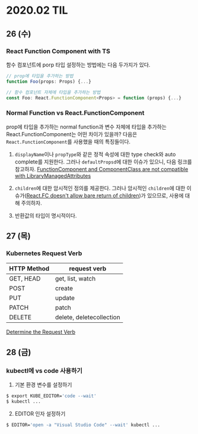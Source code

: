 # 2020.02 TIL
## 26 (수)
### React Function Component with TS
함수 컴포넌트에 porp 타입 설정하는 방법에는 다음 두가지가 있다.

```typescript
// prop에 타입을 추가하는 방법
function Foo(props: Props) {...}
```

```typescript
// 함수 컴포넌트 자체에 타입을 추가하는 방법
const Foo: React.FunctionComponent<Props> = function (props) {...}
```

### Normal Function vs React.FunctionComponent
prop에 타입을 추가하는 normal function과 변수 자체에 타입을 추가하는 React.FunctionComponent는 어떤 차이가 있을까?
다음은 `React.FunctionComponent`를 사용했을 때의 특징들이다.

1. `displayName`이나 `propType`와 같은 정적 속성에 대한 type check와 auto complete를 지원한다.
그러나 `defaultPropsd`에 대한 이슈가 있으니, 다음 링크를 참고하자.
[FunctionComponent and ComponentClass are not compatible with LibraryManagedAttributes](https://github.com/typescript-cheatsheets/react-typescript-cheatsheet/issues/87)

2. `children`에 대한 암시적인 정의를 제공한다. 그러나 암시적인 `children`에 대한 이슈가([React.FC doesn't allow bare return of children](https://github.com/DefinitelyTyped/DefinitelyTyped/issues/33006))가 있으므로,
사용에 대해 주의하자.

3. 반환값의 타입이 명시적이다.

## 27 (목)
### Kubernetes Request Verb
| HTTP Method | request verb            |
|-------------|-------------------------|
| GET, HEAD   | get, list, watch        |
| POST        | create                  |
| PUT         | update                  |
| PATCH       | patch                   |
| DELETE      | delete, deletecollection|

[Determine the Request Verb](https://kubernetes.io/docs/reference/access-authn-authz/authorization/#determine-the-request-verb)

## 28 (금)
### kubectl에 vs code 사용하기
1. 기본 환경 변수를 설정하기
```bash
$ export KUBE_EDITOR='code --wait'
$ kubectl ...
```
2. EDITOR 인자 설정하기
```bash
$ EDITOR='open -a "Visual Studio Code" --wait' kubectl ...
```
